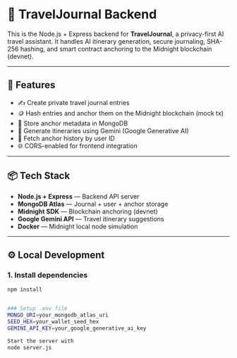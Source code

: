 # 🧠 TravelJournal Backend

This is the Node.js + Express backend for **TravelJournal**, a privacy-first AI travel assistant. It handles AI itinerary generation, secure journaling, SHA-256 hashing, and smart contract anchoring to the Midnight blockchain (devnet).

---

## 🚀 Features

- ✍️ Create private travel journal entries
- 🪙 Hash entries and anchor them on the Midnight blockchain (mock tx)
- 🔐 Store anchor metadata in MongoDB
- 🧠 Generate itineraries using Gemini (Google Generative AI)
- 🧾 Fetch anchor history by user ID
- 🌐 CORS-enabled for frontend integration

---

## 📦 Tech Stack

- **Node.js + Express** — Backend API server
- **MongoDB Atlas** — Journal + user + anchor storage
- **Midnight SDK** — Blockchain anchoring (devnet)
- **Google Gemini API** — Travel itinerary suggestions
- **Docker** — Midnight local node simulation

---

## ⚙️ Local Development

### 1. Install dependencies

```bash
npm install


### Setup .env file
MONGO_URI=your_mongodb_atlas_uri
SEED_HEX=your_wallet_seed_hex
GEMINI_API_KEY=your_google_generative_ai_key

Start the server with
node server.js
